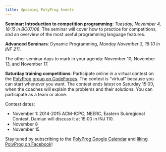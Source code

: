 ```yaml
---
title: Upcoming PolyProg Events
---
```


**Seminar: Introduction to competition programming**: *Tuesday, November 4, 18:15 in BC07/08*. The seminar will cover how to practice for competitions, and an overview of the most useful programming language features.

**Advanced Seminars**: Dynamic Programming, *Monday November 3, 18:10 in INF 211*.

The other seminar days to mark in your agenda: November 10, November 13, and November 17.

**Saturday training competitions**: Participate online in a virtual contest on the [PolyProg group on CodeForces](http://codeforces.com/group/19MIMBlHh1). The contest is “virtual” because you can start whenever you want. The contest ends latest on Saturday 15:00, when the coaches will explain the problems and their solutions. You can participate as a team or alone.

Contest dates:
* November 1: 2014-2015 ACM-ICPC, NEERC, Eastern Subregional Contest. Damian will discuss it at 15:00 in INJ 110.
* November 8
* November 15.

Stay tuned by subscribing to the [PolyProg Google Calendar](https://www.google.com/calendar/embed?src=fk4jc8s0kngcqat4m939kqfro0%40group.calendar.google.com) and [liking PolyProg on Facebook](https://www.facebook.com/polyprog)!
